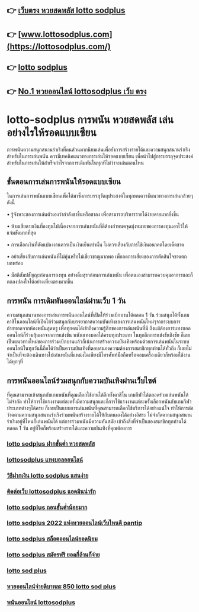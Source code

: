 ## 👉 [เว็บตรง หวยสดพลัส lotto sodplus](https://line.me/R/ti/p/@778ybqml)
## 👉 [www.lottosodplus.com](https://lottosodplus.com/)
## 👉 [lotto sodplus](https://line.me/R/ti/p/@778ybqml)
## 👉 [No.1 หวยออนไลน์ lottosodplus เว็บ ตรง](https://lottosodplus.com/lottosodplus_no1/)


# lotto-sodplus การพนัน หวยสดพลัส เล่นอย่างไรให้รอดแบบเซียน
การพนันความสนุกสนานร่าเริงที่คนส่วนมากนิยมเล่นเพื่อย้ำการสร้างรายได้และความสนุกสนานร่าเริงสำหรับในการเล่นพนัน ควรมีเทคนิคแนวทางการเล่นให้รอดแบบเซียน เพื่อนำไปสู่การบรรลุจุดประสงค์สำหรับในการเล่นให้สำเร็จกำไรจากการเดิมพันในทุกทีไม่ว่าจะเล่นตอนไหน

## ขั้นตอนการเล่นการพนันให้รอดแบบเซียน
ในการเล่นการพนันแบบเซียนเพื่อได้มาซึ่งการบรรลุวัตถุประสงค์ในทุกหนควรมีแนวทางการเล่นกล้วยๆดังนี้

• รู้จังหวะของการเล่นตัวเองว่ากำลังขาขึ้นหรือขาลง เพื่อสามารถบริหารรายได้ง่ายดายมากยิ่งขึ้น

• ห้ามเสียดายเงินที่ลงทุนไปเนื่องจากการเล่นพนันที่ดีต้องกำหนดจุดมุ่งหมายของการลงทุนเอาไว้ให้แจ่มชัดมากที่สุด

• การเลือกเงินที่ดัดแปลงงานควรเป็นเงินเย็นเท่านั้น ไม่ควรเสี่ยงกับการใช้เงินอนาคตโดยเด็ดขาด

• อย่าเสี่ยงกับการเล่นพนันที่ไม่คุ้นหรือไม่เชี่ยวชาญมากพอ เพื่อลดการเสี่ยงของการตัดสินใจขาดตกบกพร่อง

• มีสติสัมปชัญญะก่อนการลงทุน อย่างดื่มสุราก่อนการเล่นพนัน เพื่อตนเองสามารถควบคุมอาการและก็ตกลงปลงใจได้อย่างเที่ยงตรงมากขึ้น

## การพนัน การเดิมพันออนไลน์ผ่านเว็บ 1 วัน
ความสนุกสนานของการเล่นการพนันออนไลน์ที่เปิดให้ร่วมเบิกบานได้ตลอด 1 วัน ร่วมสนุกได้ทั้งเกมคาสิโนออนไลน์ที่เปิดให้ร่วมสนุกกับบรรยากาศความบันเทิงของการเล่นพนันใหม่ๆจากระบบการถ่ายทอดจากห้องพนันสุดหรู 
เพื่อทุกคนได้เข้าถึงความรู้สึกของการเล่นพนันที่มี ถึงแม้ต้องการแทงบอลออนไลน์ก็ร่วมลุ้นผลจากการแข่งขัน พนันแทงบอลได้ครบทุกประเภท ในทุกลีกการแข่งขันชิงชัย 
ก็เลยเป็นแนวทางใหม่ของการร่วมเบิกบานแล้วก็เน้นการสร้างความบันเทิงพร้อมด้วยการเล่นพนันในระบบออนไลน์ในทุกวันนี้ถือได้ว่าเป็นความบันเทิงที่ตอบสนองความต้องการสมาชิกทุกท่านได้ทั่วถึง 
ก็เลยไม่จำเป็นที่จะต้องเดินทางไปเล่นพนันที่แหน่งใดเพียงมีโทรศัพท์มือถือหรือคอมเครื่องเดียวก็พร้อมใช้งานได้ทุกๆที่

## การพนันออนไลน์ร่วมสนุกกับความบันเทิงผ่านเว็บไซต์
ที่คุณสามารถเข้าสนุกกับเกมพนันที่คุณเลือกใช้งานได้อีกทั้งคาสิโน เกมกีฬาได้ตลอดร่วมเล่นพนันได้ไม่จำกัด ทำให้การใช้แรงงานแต่ละครั้งมีความสนุกและก็การใช้แรงงานแต่ละครั้งเลือกพนันกับเกมกีฬาประเภทต่างๆได้ครบ 
ก็เลยเป็นแบบการเล่นพนันที่คุณสามารถเลือกใช้บริการได้อย่างแน่ใจ ทำให้การต่อว่าดตามความสนุกสนานร่าเริงร่วมพนันสร้างรายได้ให้กับตนเองได้อย่างอิสระ 
ไม่จำกัดความสนุกสนานร่าเริงอยู่ที่ไหนก็เล่นพนันได้ แต่การร่วมพนันมีความทันสมัย เข้าถึงสิ่งที่จำเป็นของสมาชิกทุกท่านได้ตลอด 1 วัน 
อยู่ที่ใดก็พร้อมสร้างรายได้และความบันเทิงที่คุณต้องการ

### [lotto sodplus ฝากขั้นต่ำ หวยสดพลัส](https://line.me/R/ti/p/@778ybqml)
### [lottosodplus แทงบอลออนไลน์](https://line.me/R/ti/p/@778ybqml)
### [วิธีฝากเงิน lotto sodplus แสนง่าย](https://line.me/R/ti/p/@778ybqml)
### [ติดต่อเว็บ lottosodplus แอดมินน่ารัก](https://line.me/R/ti/p/@778ybqml)
### [lotto sodplus ถอนขั้นต่ำน้อยมาก](https://lottosodplus.com/)
### [lotto sodplus 2022 แท่งหวยออนไลน์เว็บไหนดี pantip](https://line.me/R/ti/p/@778ybqml)
### [lotto sodplus สล็อตออนไลน์ยอดนิยม](https://lottosodplus.com/what_slot/)
### [lotto sodplus สมัครฟรี ยอดกี่ล้านก็จ่าย](https://lottosodplus.com/)
### [lotto sod plus](https://line.me/R/ti/p/@778ybqml)
### [หวยออนไลน์จ่ายดีบาทละ 850 lotto sod plus](https://line.me/R/ti/p/@778ybqml)
### [พนันออนไลน์ lottosodplus](https://lottosodplus.blogspot.com/)

